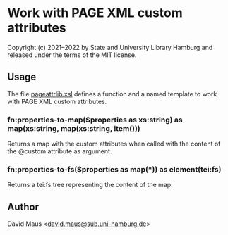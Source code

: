 # Work with PAGE XML custom attributes

Copyright (c) 2021–2022 by State and University Library Hamburg and released under the terms of the MIT license.

## Usage

The file [pageattrlib.xsl](src/main/xslt/pageattrlib.xsl) defines a function and a named template to work with PAGE XML
custom attributes.

### fn:properties-to-map($properties as xs:string) as map(xs:string, map(xs:string, item()))

Returns a map with the custom attributes when called with the content of the @‍custom attribute as argument.

### fn:properties-to-fs($properties as map(*)) as element(tei:fs)

Returns a tei:fs tree representing the content of the map.

## Author

David Maus &lt;david.maus@sub.uni-hamburg.de&gt;
